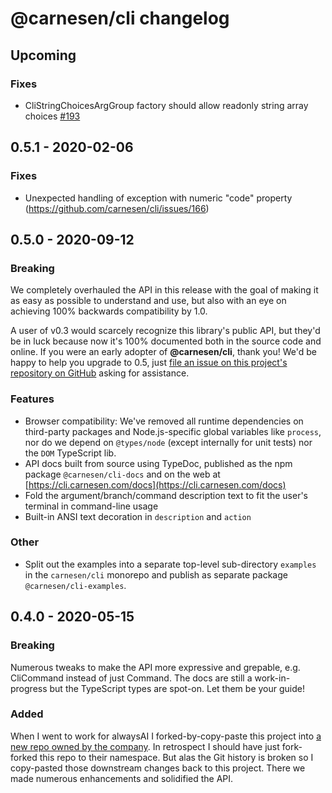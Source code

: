 # **@carnesen/cli** changelog

## Upcoming

### Fixes

- CliStringChoicesArgGroup factory should allow readonly string array choices [#193](https://github.com/carnesen/cli/issues/193)

## 0.5.1 - 2020-02-06

### Fixes

- Unexpected handling of exception with numeric "code" property (https://github.com/carnesen/cli/issues/166)

## 0.5.0 - 2020-09-12

### Breaking

We completely overhauled the API in this release with the goal of making it as easy as possible to understand and use, but also with an eye on achieving 100% backwards compatibility by 1.0.

A user of v0.3 would scarcely recognize this library's public API, but they'd be in luck because now it's 100% documented both in the source code and online. If you were an early adopter of **@carnesen/cli**, thank you! We'd be happy to help you upgrade to 0.5, just [file an issue on this project's repository on GitHub](https://github.com/carnesen/cli/issues/new) asking for assistance.

### Features

- Browser compatibility: We've removed all runtime dependencies on third-party packages and Node.js-specific global variables like `process`, nor do we depend on `@types/node` (except internally for unit tests) nor the `DOM` TypeScript lib.
- API docs built from source using TypeDoc, published as the npm package `@carnesen/cli-docs` and on the web at [https://cli.carnesen.com/docs](https://cli.carnesen.com/docs)
- Fold the argument/branch/command description text to fit the user's terminal in command-line usage
- Built-in ANSI text decoration in `description` and `action`

### Other

- Split out the examples into a separate top-level sub-directory `examples` in the `carnesen/cli` monorepo and publish as separate package `@carnesen/cli-examples`.

## 0.4.0 - 2020-05-15

### Breaking
Numerous tweaks to make the API more expressive and grepable, e.g. CliCommand instead of just Command. The docs are still a work-in-progress but the TypeScript types are spot-on. Let them be your guide!

### Added
When I went to work for alwaysAI I forked-by-copy-paste this project into [a new repo owned by the company](https://github.com/alwaysai/alwayscli). In retrospect I should have just fork-forked this repo to their namespace. But alas the Git history is broken so I copy-pasted those downstream changes back to this project. There we made numerous enhancements and solidified the API.
